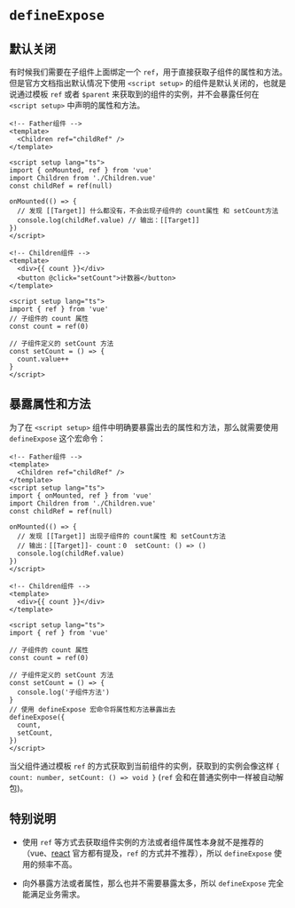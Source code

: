 # `defineExpose`
## 默认关闭

有时候我们需要在子组件上面绑定一个 `ref`，用于直接获取子组件的属性和方法。但是官方文档指出默认情况下使用 `<script setup>` 的组件是默认关闭的，也就是说通过模板 `ref` 或者 `$parent` 来获取到的组件的实例，并不会暴露任何在 `<script setup>` 中声明的属性和方法。

```vue {3,13}
<!-- Father组件 -->
<template>
  <Children ref="childRef" />
</template>

<script setup lang="ts">
import { onMounted, ref } from 'vue'
import Children from './Children.vue'
const childRef = ref(null)

onMounted(() => {
  // 发现 [[Target]] 什么都没有，不会出现子组件的 count属性 和 setCount方法
  console.log(childRef.value) // 输出：[[Target]]
})
</script>
```

```vue
<!-- Children组件 -->
<template>
  <div>{{ count }}</div>
  <button @click="setCount">计数器</button>
</template>

<script setup lang="ts">
import { ref } from 'vue'
// 子组件的 count 属性
const count = ref(0)

// 子组件定义的 setCount 方法
const setCount = () => {
  count.value++
}
</script>
```

## 暴露属性和方法

为了在 `<script setup>` 组件中明确要暴露出去的属性和方法，那么就需要使用 `defineExpose` 这个宏命令：

```vue {3}
<!-- Father组件 -->
<template>
  <Children ref="childRef" />
</template>
<script setup lang="ts">
import { onMounted, ref } from 'vue'
import Children from './Children.vue'
const childRef = ref(null)

onMounted(() => {
  // 发现 [[Target]] 出现子组件的 count属性 和 setCount方法
  // 输出：[[Target]]- count：0  setCount: () => ()
  console.log(childRef.value)
})
</script>
```

```vue {17-20}
<!-- Children组件 -->
<template>
  <div>{{ count }}</div>
</template>

<script setup lang="ts">
import { ref } from 'vue'

// 子组件的 count 属性
const count = ref(0)

// 子组件定义的 setCount 方法
const setCount = () => {
  console.log('子组件方法')
}
// 使用 defineExpose 宏命令将属性和方法暴露出去
defineExpose({
  count,
  setCount,
})
</script>
```

当父组件通过模板 `ref` 的方式获取到当前组件的实例，获取到的实例会像这样 `{ count: number, setCount: () => void }` (`ref` 会和在普通实例中一样被自动解包)。

## 特别说明

- 使用 `ref` 等方式去获取组件实例的方法或者组件属性本身就不是推荐的（vue、[react](/doc/document/react/ref&dom.html#创建refs) 官方都有提及，`ref` 的方式并不推荐），所以 `defineExpose` 使用的频率不高。

- 向外暴露方法或者属性，那么也并不需要暴露太多，所以 `defineExpose` 完全能满足业务需求。